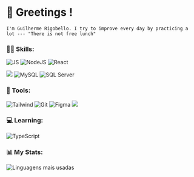 
# 💬 Greetings !
  `I'm Guilherme Rigobello. I try to improve every day by practicing a lot --- "There is not free lunch"`

 ### 👨‍💻 Skills: 


![JS](https://img.shields.io/badge/JavaScript-323330?style=for-the-badge&logo=javascript&logoColor=F7DF1E&color=1c1424)
![NodeJS](https://img.shields.io/badge/node.js-6DA55F?style=for-the-badge&logo=node.js&logoColor=white&color=1c1424)
![React](https://img.shields.io/badge/React-20232A?style=for-the-badge&logo=react&logoColor=61DAFB&color=1c1424)

![](https://img.shields.io/badge/MongoDB-4EA94B?style=for-the-badge&logo=mongodb&logoColor=white&color=1c1424)
![MySQL](https://img.shields.io/badge/MySQL-00000F?style=for-the-badge&logo=mysql&logoColor=007ACC&color=1c1424)
![SQL Server](https://img.shields.io/badge/SQL%20Server-CC2927?style=for-the-badge&logo=microsoft-sql-server&logoColor=white&color=1c1424)


### 🔧 Tools:

![Tailwind](https://img.shields.io/badge/Tailwind-38B2AC?style=for-the-badge&logo=tailwind-css&logoColor=38B2AC&color=1c1424)
![Git](https://img.shields.io/badge/GIT-E44C30?style=for-the-badge&logo=git&logoColor=white&color=1c1424)
![Figma](https://img.shields.io/badge/Figma-696969?style=for-the-badge&logo=figma&logoColor=figma&color=1c1424)
![](https://img.shields.io/badge/Bootstrap-563D7C?style=for-the-badge&logo=bootstrap&logoColor=white&color=1c1424)

### 💻 Learning:

![TypeScript](https://img.shields.io/badge/typescript-1c1424?style=for-the-badge&logo=typescript&logoColor=007ACC)




### 📊 My Stats:
![Linguagens mais usadas](https://github-readme-stats.vercel.app/api/top-langs/?username=Guilherme-Rigobello&layout=compact&theme=omni&bg_border_color=2f2f2f&cache_seconds=1800
)





